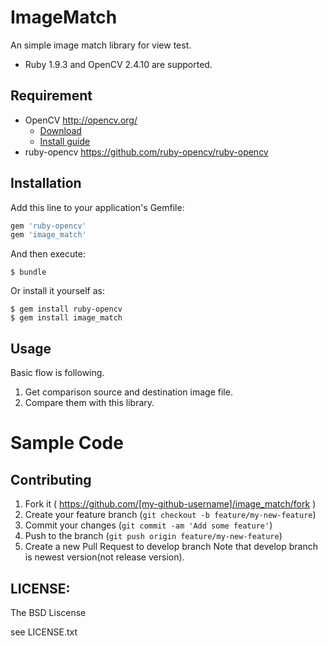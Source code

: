 # ImageMatch

An simple image match library for view test.

* Ruby 1.9.3 and OpenCV 2.4.10 are supported.

## Requirement

* OpenCV <http://opencv.org/>
  * [Download](http://sourceforge.net/projects/opencvlibrary/)
  * [Install guide](http://docs.opencv.org/doc/tutorials/introduction/table_of_content_introduction/table_of_content_introduction.html#table-of-content-introduction)
* ruby-opencv <https://github.com/ruby-opencv/ruby-opencv>

## Installation

Add this line to your application's Gemfile:

```ruby
gem 'ruby-opencv'
gem 'image_match'
```

And then execute:

    $ bundle

Or install it yourself as:

    $ gem install ruby-opencv
    $ gem install image_match

## Usage

Basic flow is following.

1. Get comparison source and  destination image file.
2. Compare them with this library.

# Sample Code


## Contributing

1. Fork it ( https://github.com/[my-github-username]/image_match/fork )
2. Create your feature branch (`git checkout -b feature/my-new-feature`)
3. Commit your changes (`git commit -am 'Add some feature'`)
4. Push to the branch (`git push origin feature/my-new-feature`)
5. Create a new Pull Request to develop branch
Note that develop branch is newest version(not release version).

## LICENSE:

The BSD Liscense

see LICENSE.txt

